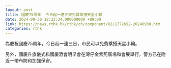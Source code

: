 ```yaml
---
layout: post
title: 國慶75周年  今日起一連三天免費乘搭天星小輪
date: 2024-09-30 18:22:24.000000000 +08:00
link: https://news.rthk.hk/rthk/ch/component/k2/1772692-20240930.htm
categories: rthk
---
```


為慶祝國慶75周年，今日起一連三日，市民可以免費乘搭天星小輪。

另外，國慶升旗儀式和國慶酒會明早會在灣仔金紫荊廣場和會展舉行，警方已在附近一帶布防和加強保安。
